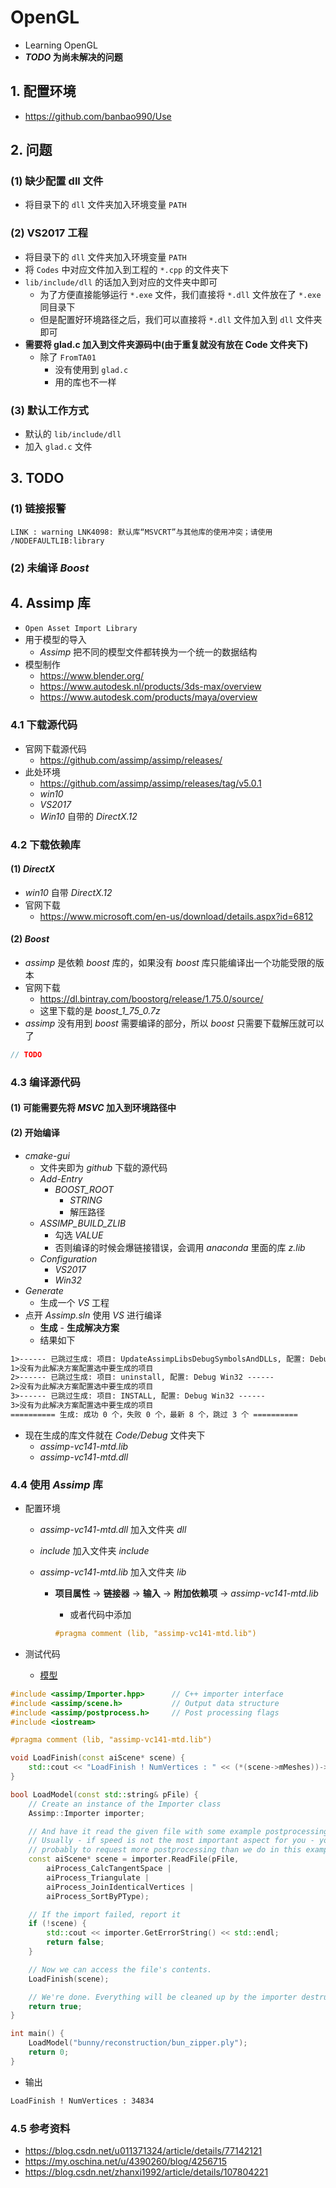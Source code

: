 # OpenGL
+ Learning OpenGL
+ ***TODO* 为尚未解决的问题**



## 1. 配置环境

+ https://github.com/banbao990/Use



## 2. 问题

### (1) 缺少配置 dll 文件

+ 将目录下的 `dll` 文件夹加入环境变量 `PATH`



### (2) VS2017 工程

+ 将目录下的 `dll` 文件夹加入环境变量 `PATH`
+ 将 `Codes` 中对应文件加入到工程的 `*.cpp` 的文件夹下
+ `lib/include/dll` 的话加入到对应的文件夹中即可
    + 为了方便直接能够运行 `*.exe` 文件，我们直接将 `*.dll` 文件放在了 `*.exe` 同目录下
    + 但是配置好环境路径之后，我们可以直接将 `*.dll` 文件加入到 `dll` 文件夹即可
+ **需要将 glad.c 加入到文件夹源码中(由于重复就没有放在 Code 文件夹下)**
    + 除了 `FromTA01`
        + 没有使用到 `glad.c`
        + 用的库也不一样



### (3) 默认工作方式

+ 默认的 `lib/include/dll`
+ 加入 `glad.c` 文件



## 3. TODO

### (1) 链接报警

```bug
LINK : warning LNK4098: 默认库“MSVCRT”与其他库的使用冲突；请使用 /NODEFAULTLIB:library
```

### (2)  未编译 *Boost*



## 4. Assimp 库

+ `Open Asset Import Library`
+ 用于模型的导入
    + *Assimp* 把不同的模型文件都转换为一个统一的数据结构
+ 模型制作
    + https://www.blender.org/
    + https://www.autodesk.nl/products/3ds-max/overview
    + https://www.autodesk.com/products/maya/overview



### 4.1 下载源代码

+ 官网下载源代码
    + https://github.com/assimp/assimp/releases/
+ 此处环境
    + https://github.com/assimp/assimp/releases/tag/v5.0.1
    + *win10*
    + *VS2017*
    + *Win10* 自带的 *DirectX.12*



### 4.2 下载依赖库

#### (1) *DirectX*

+ *win10* 自带 *DirectX.12*
+ 官网下载
    + https://www.microsoft.com/en-us/download/details.aspx?id=6812



#### (2) *Boost*

+  *assimp* 是依赖 *boost* 库的，如果没有 *boost* 库只能编译出一个功能受限的版本
+ 官网下载 
    + https://dl.bintray.com/boostorg/release/1.75.0/source/
    + 这里下载的是 *boost_1_75_0.7z*
+  *assimp* 没有用到 *boost* 需要编译的部分，所以 *boost* 只需要下载解压就可以了 

```c++
// TODO
```



### 4.3 编译源代码

#### (1) 可能需要先将 *MSVC* 加入到环境路径中

#### (2) 开始编译

+ *cmake-gui*
    + 文件夹即为 *github* 下载的源代码
    + *Add-Entry*
        + *BOOST_ROOT*
            + *STRING*
            + 解压路径
    + *ASSIMP_BUILD_ZLIB*
        + 勾选 *VALUE*
        + 否则编译的时候会爆链接错误，会调用 *anaconda* 里面的库 *z.lib* 
    + *Configuration*
        + *VS2017*
        + *Win32*
+ *Generate*
    + 生成一个 *VS* 工程
+ 点开 *Assimp.sln* 使用 *VS* 进行编译
    + **生成** - **生成解决方案**
    + 结果如下

```txt
1>------ 已跳过生成: 项目: UpdateAssimpLibsDebugSymbolsAndDLLs, 配置: Debug Win32 ------
1>没有为此解决方案配置选中要生成的项目 
2>------ 已跳过生成: 项目: uninstall, 配置: Debug Win32 ------
2>没有为此解决方案配置选中要生成的项目 
3>------ 已跳过生成: 项目: INSTALL, 配置: Debug Win32 ------
3>没有为此解决方案配置选中要生成的项目 
========== 生成: 成功 0 个，失败 0 个，最新 8 个，跳过 3 个 ==========
```

+ 现在生成的库文件就在 *Code/Debug* 文件夹下
    + *assimp-vc141-mtd.lib*
    + *assimp-vc141-mtd.dll*



### 4.4 使用 *Assimp* 库

+ 配置环境

    + *assimp-vc141-mtd.dll* 加入文件夹 *dll*

    + *include* 加入文件夹 *include*

    + *assimp-vc141-mtd.lib* 加入文件夹 *lib*

        + **项目属性** -> **链接器** -> **输入** -> **附加依赖项** -> *assimp-vc141-mtd.lib*
            + 或者代码中添加

            ```c++
            #pragma comment (lib, "assimp-vc141-mtd.lib")
            ```

+ 测试代码

    + [模型](http://graphics.stanford.edu/pub/3Dscanrep/bunny.tar.gz)

```c++
#include <assimp/Importer.hpp>      // C++ importer interface
#include <assimp/scene.h>           // Output data structure
#include <assimp/postprocess.h>     // Post processing flags
#include <iostream>

#pragma comment (lib, "assimp-vc141-mtd.lib")

void LoadFinish(const aiScene* scene) {
    std::cout << "LoadFinish ! NumVertices : " << (*(scene->mMeshes))->mNumVertices << std::endl;
}

bool LoadModel(const std::string& pFile) {
    // Create an instance of the Importer class
    Assimp::Importer importer;

    // And have it read the given file with some example postprocessing
    // Usually - if speed is not the most important aspect for you - you'll
    // probably to request more postprocessing than we do in this example.
    const aiScene* scene = importer.ReadFile(pFile,
        aiProcess_CalcTangentSpace |
        aiProcess_Triangulate |
        aiProcess_JoinIdenticalVertices |
        aiProcess_SortByPType);

    // If the import failed, report it
    if (!scene) {
        std::cout << importer.GetErrorString() << std::endl;
        return false;
    }

    // Now we can access the file's contents.
    LoadFinish(scene);

    // We're done. Everything will be cleaned up by the importer destructor
    return true;
}

int main() {
    LoadModel("bunny/reconstruction/bun_zipper.ply");
    return 0;
}
```

+ 输出

```txt
LoadFinish ! NumVertices : 34834
```

 

### 4.5 参考资料

+ https://blog.csdn.net/u011371324/article/details/77142121
+ https://my.oschina.net/u/4390260/blog/4256715
+ https://blog.csdn.net/zhanxi1992/article/details/107804221